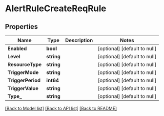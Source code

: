 # AlertRuleCreateReqRule

## Properties
Name | Type | Description | Notes
------------ | ------------- | ------------- | -------------
**Enabled** | **bool** |  | [optional] [default to null]
**Level** | **string** |  | [optional] [default to null]
**ResourceType** | **string** |  | [optional] [default to null]
**TriggerMode** | **string** |  | [optional] [default to null]
**TriggerPeriod** | **int64** |  | [optional] [default to null]
**TriggerValue** | **string** |  | [optional] [default to null]
**Type_** | **string** |  | [optional] [default to null]

[[Back to Model list]](../README.md#documentation-for-models) [[Back to API list]](../README.md#documentation-for-api-endpoints) [[Back to README]](../README.md)


